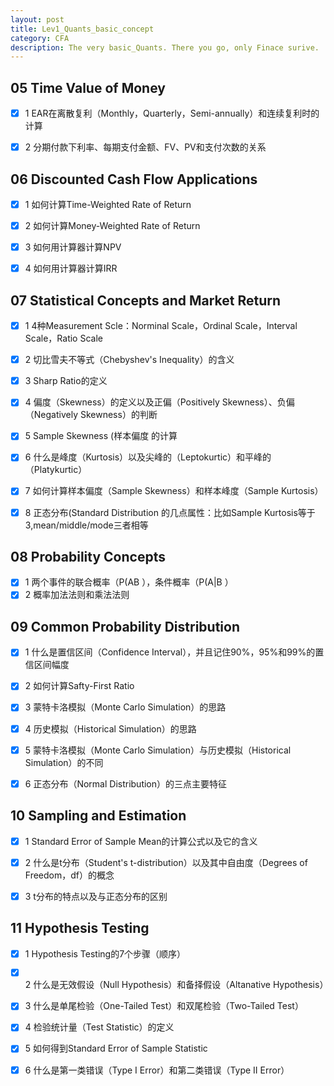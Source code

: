 ```yaml
---
layout: post
title: Lev1_Quants_basic_concept
category: CFA
description: The very basic_Quants. There you go, only Finace surive.
---
```


##  05 Time Value of Money

  - [x] 1  EAR在离散复利（Monthly，Quarterly，Semi-annually）和连续复利时的计算

  - [x] 2  分期付款下利率、每期支付金额、FV、PV和支付次数的关系
 
## 06 Discounted Cash Flow Applications

  - [x] 1  如何计算Time-Weighted Rate of Return

  - [x] 2  如何计算Money-Weighted Rate of Return

  - [x] 3  如何用计算器计算NPV

  - [x] 4  如何用计算器计算IRR
 
## 07 Statistical Concepts and Market Return

  - [x] 1  4种Measurement Scle：Norminal Scale，Ordinal Scale，Interval Scale，Ratio Scale

  - [x] 2  切比雪夫不等式（Chebyshev's Inequality）的含义

  - [x] 3  Sharp Ratio的定义

  - [x] 4  偏度（Skewness）的定义以及正偏（Positively Skewness）、负偏（Negatively Skewness）的判断

  - [x] 5  Sample Skewness (样本偏度 的计算

  - [x] 6  什么是峰度（Kurtosis）以及尖峰的（Leptokurtic）和平峰的（Platykurtic）

  - [x] 7  如何计算样本偏度（Sample Skewness）和样本峰度（Sample Kurtosis）

  - [x] 8  正态分布(Standard Distribution 的几点属性：比如Sample Kurtosis等于3,mean/middle/mode三者相等
 
## 08 Probability Concepts

  - [x] 1  两个事件的联合概率（P(AB ），条件概率（P(A|B ）
  - [x] 2  概率加法法则和乘法法则
 
## 09 Common Probability Distribution

  - [x] 1  什么是置信区间（Confidence Interval），并且记住90%，95%和99%的置信区间幅度

  - [x] 2  如何计算Safty-First Ratio

  - [x] 3  蒙特卡洛模拟（Monte Carlo Simulation）的思路

  - [x] 4  历史模拟（Historical Simulation）的思路

  - [x] 5  蒙特卡洛模拟（Monte Carlo Simulation）与历史模拟（Historical Simulation）的不同

  - [x] 6  正态分布（Normal Distribution）的三点主要特征
  
 ## 10 Sampling and Estimation
  - [x] 1  Standard Error of Sample Mean的计算公式以及它的含义

  - [x] 2  什么是t分布（Student's t-distribution）以及其中自由度（Degrees of Freedom，df）的概念

  - [x] 3  t分布的特点以及与正态分布的区别
 
## 11 Hypothesis Testing
  - [x] 1  Hypothesis Testing的7个步骤（顺序）

  - [x] 2  什么是无效假设（Null Hypothesis）和备择假设（Altanative Hypothesis）

  - [x] 3  什么是单尾检验（One-Tailed Test）和双尾检验（Two-Tailed Test）

  - [x] 4  检验统计量（Test Statistic）的定义

  - [x] 5  如何得到Standard Error of Sample Statistic

  - [x] 6  什么是第一类错误（Type I Error）和第二类错误（Type II Error）
 
[Lijun Yu]:    http://helloourworld.github.io  "Lijun Yu"

